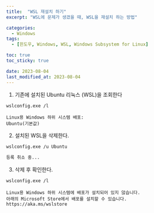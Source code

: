 ```yaml
---
title:  "WSL 재설치 하기"
excerpt: "WSL에 문제가 생겼을 때, WSL을 재설치 하는 방법"

categories:
  - Windows
tags:
  - [윈도우, Windows, WSL, Windows Subsystem for Linux]

toc: true
toc_sticky: true

date: 2023-08-04
last_modified_at: 2023-08-04
---
```


1. 기존에 설치된 Ubuntu 리눅스 (WSL)을 조회한다

```bash
wslconfig.exe /l
```

```
Linux용 Windows 하위 시스템 배포:
Ubuntu(기본값)
```

2. 설치된 WSL을 삭제한다.

```bash
wslconfig.exe /u Ubuntu
```

```bash
등록 취소 중...
```

3. 삭제 후 확인한다.

```bash
wslconfig.exe /l
```

```
Linux용 Windows 하위 시스템에 배포가 설치되어 있지 않습니다.
아래의 Microsoft Store에서 배포를 설치할 수 있습니다.
https://aka.ms/wslstore
```